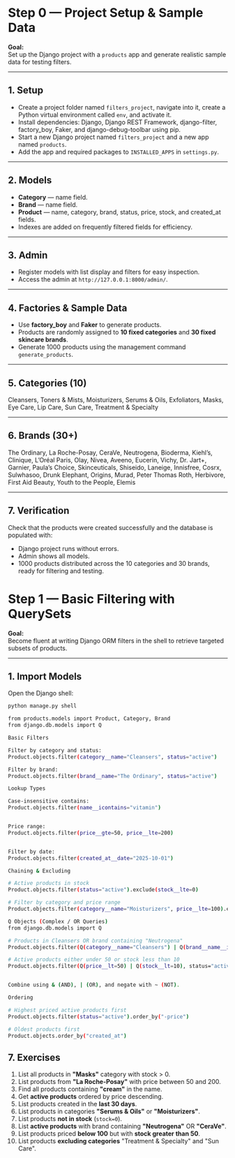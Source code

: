# Step 0 — Project Setup & Sample Data

**Goal:**  
Set up the Django project with a `products` app and generate realistic sample data for testing filters.

---

## 1. Setup

- Create a project folder named `filters_project`, navigate into it, create a Python virtual environment called `env`, and activate it.  
- Install dependencies: Django, Django REST Framework, django-filter, factory_boy, Faker, and django-debug-toolbar using pip.  
- Start a new Django project named `filters_project` and a new app named `products`.  
- Add the app and required packages to `INSTALLED_APPS` in `settings.py`.

---

## 2. Models

- **Category** — name field.  
- **Brand** — name field.  
- **Product** — name, category, brand, status, price, stock, and created_at fields.  
- Indexes are added on frequently filtered fields for efficiency.

---

## 3. Admin

- Register models with list display and filters for easy inspection.  
- Access the admin at `http://127.0.0.1:8000/admin/`.

---

## 4. Factories & Sample Data

- Use **factory_boy** and **Faker** to generate products.  
- Products are randomly assigned to **10 fixed categories** and **30 fixed skincare brands**.  
- Generate 1000 products using the management command `generate_products`.

---

## 5. Categories (10)

Cleansers, Toners & Mists, Moisturizers, Serums & Oils, Exfoliators, Masks, Eye Care, Lip Care, Sun Care, Treatment & Specialty

---

## 6. Brands (30+)

The Ordinary, La Roche-Posay, CeraVe, Neutrogena, Bioderma, Kiehl’s, Clinique, L’Oréal Paris, Olay, Nivea, Aveeno, Eucerin, Vichy, Dr. Jart+, Garnier, Paula’s Choice, Skinceuticals, Shiseido, Laneige, Innisfree, Cosrx, Sulwhasoo, Drunk Elephant, Origins, Murad, Peter Thomas Roth, Herbivore, First Aid Beauty, Youth to the People, Elemis

---

## 7. Verification

Check that the products were created successfully and the database is populated with:

- Django project runs without errors.  
- Admin shows all models.  
- 1000 products distributed across the 10 categories and 30 brands, ready for filtering and testing.


# Step 1 — Basic Filtering with QuerySets

**Goal:**  
Become fluent at writing Django ORM filters in the shell to retrieve targeted subsets of products.

---

## 1. Import Models

Open the Django shell:

```bash
python manage.py shell

from products.models import Product, Category, Brand
from django.db.models import Q

Basic Filters

Filter by category and status:
Product.objects.filter(category__name="Cleansers", status="active")

Filter by brand:
Product.objects.filter(brand__name="The Ordinary", status="active")

Lookup Types

Case-insensitive contains:
Product.objects.filter(name__icontains="vitamin")


Price range:
Product.objects.filter(price__gte=50, price__lte=200)


Filter by date:
Product.objects.filter(created_at__date="2025-10-01")

Chaining & Excluding

# Active products in stock
Product.objects.filter(status="active").exclude(stock__lte=0)

# Filter by category and price range
Product.objects.filter(category__name="Moisturizers", price__lte=100).exclude(stock=0)

Q Objects (Complex / OR Queries)
from django.db.models import Q

# Products in Cleansers OR brand containing "Neutrogena"
Product.objects.filter(Q(category__name="Cleansers") | Q(brand__name__icontains="Neutrogena"))

# Active products either under 50 or stock less than 10
Product.objects.filter(Q(price__lt=50) | Q(stock__lt=10), status="active")


Combine using & (AND), | (OR), and negate with ~ (NOT).

Ordering

# Highest priced active products first
Product.objects.filter(status="active").order_by("-price")

# Oldest products first
Product.objects.order_by("created_at")
```

## 7. Exercises

1. List all products in **"Masks"** category with stock > 0.  
2. List products from **"La Roche-Posay"** with price between 50 and 200.  
3. Find all products containing **"cream"** in the name.  
4. Get **active products** ordered by price descending.  
5. List products created in the **last 30 days**.  
6. List products in categories **"Serums & Oils"** or **"Moisturizers"**.  
7. List products **not in stock** (`stock=0`).  
8. List **active products** with brand containing **"Neutrogena"** OR **"CeraVe"**.  
9. List products priced **below 100** but with **stock greater than 50**.  
10. List products **excluding categories** "Treatment & Specialty" and "Sun Care".  
